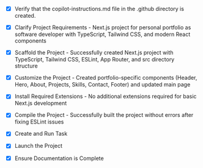 <!-- Use this file to provide workspace-specific custom instructions to Copilot. For more details, visit https://code.visualstudio.com/docs/copilot/copilot-customization#_use-a-githubcopilotinstructionsmd-file -->

- [x] Verify that the copilot-instructions.md file in the .github directory is created.

- [x] Clarify Project Requirements - Next.js project for personal portfolio as software developer with TypeScript, Tailwind CSS, and modern React components

- [x] Scaffold the Project - Successfully created Next.js project with TypeScript, Tailwind CSS, ESLint, App Router, and src directory structure

- [x] Customize the Project - Created portfolio-specific components (Header, Hero, About, Projects, Skills, Contact, Footer) and updated main page

- [x] Install Required Extensions - No additional extensions required for basic Next.js development

- [x] Compile the Project - Successfully built the project without errors after fixing ESLint issues

- [x] Create and Run Task

- [x] Launch the Project

- [x] Ensure Documentation is Complete
